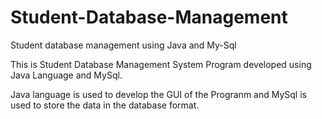 # Student-Database-Management
Student database management using Java and My-Sql


This is Student Database Management System Program developed using Java Language and MySql.

Java language is used to develop the GUI of the Progranm and MySql is used to store the data in the database format.

